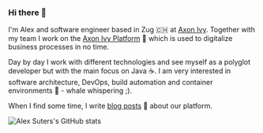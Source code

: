 ### Hi there 👋

I'm Alex and software engineer based in Zug 🇨🇭 at [Axon Ivy](https://github.com/axonivy). Together with my team I work on the [Axon Ivy Platform](https://dev.axonivy.com) 🌿 which is used to digitalize business processes in no time.

Day by day I work with different technologies and see myself as a polyglot developer but with the main focus on Java ☕. I am very interested in software architecture, DevOps, build automation and container environments 🐋 - whale whispering ;).

When I find some time, I write [blog posts](https://community.axonivy.com/t/blog) 📰 about our platform.

![Alex Suters's GitHub stats](https://github-readme-stats.vercel.app/api?username=alexsuter&show_icons=true&count_private=true&theme=dracula)
